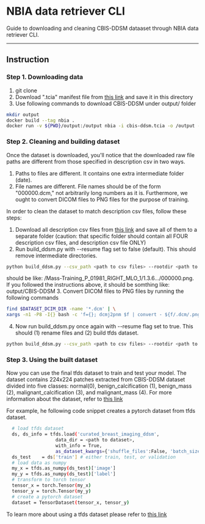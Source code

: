 # NBIA data retriever CLI

Guide to downloading and cleaning CBIS-DDSM dataaset through NBIA data retriever CLI.

---

## Instruction 

### Step 1. Downloading data 

1. git clone 
2. Download ".tcia" manifest file from [this link](https://wiki.cancerimagingarchive.net/display/Public/CBIS-DDSM) and save it in this directory 
3. Use following commands to download CBIS-DDSM under output/ folder

```bash
mkdir output
docker build --tag nbia . 
docker run -v ${PWD}/output:/output nbia -i cbis-ddsm.tcia -o /output -p 8 -t 1200000 
```

### Step 2. Cleaning and building dataset 
Once the dataset is downloaded, you'll notice that the downloaded raw file paths are different from those specified in description csv in two ways. 
1) Paths to files are different. It contains one extra intermediate folder (date).
2) File names are different. File names should be of the form "000000.dcm," not arbitrarily long numbers as it is. 
Furthermore, we ought to convert DICOM files to PNG files for the purpose of training. 

In order to clean the dataset to match description csv files, follow these steps:
1. Download all description csv files from [this link](https://wiki.cancerimagingarchive.net/display/Public/CBIS-DDSM) and save all of them to a separate folder (caution: that specific folder should contain all FOUR description csv files, and description csv file ONLY)
2. Run build_ddsm.py with --resume flag set to false (default). This should remove intermediate directories. 
```bash
python build_ddsm.py --csv_path <path to csv files> --rootdir <path to dataset> --resume false
```
<path to dataset> should be like: <path to dataset>/Mass-Training_P_01981_RIGHT_MLO_1/1.3.6.../000000.png. If you followed the instructions above, it should be somthing like: output/CBIS-DDSM
3. Convert DICOM files to PNG files by running the following commands 
```bash
find $DATASET_DCIM_DIR -name '*.dcm' | \
xargs -n1 -P8 -I{} bash -c 'f={}; dcmj2pnm $f | convert - ${f/.dcm/.png}'
```
4. Now run build_ddsm.py once again with --resume flag set to true. This should (1) rename files and (2) build tfds dataset. 
```bash
python build_ddsm.py --csv_path <path to csv files> --rootdir <path to dataset> --resume true
```


### Step 3. Using the built dataset 
 
  Now you can use the final tfds dataset to train and test your model. The dataset contains 224x224 patches extracted from CBIS-DDSM dataset divided into five classes: normal(0), benign_calcification (1), benign_mass (2), malignant_calcification (3), and malignant_mass (4). For more information about the dataset, refer to [this link](https://www.tensorflow.org/datasets/catalog/curated_breast_imaging_ddsm)
  
  For example, he following code snippet creates a pytorch dataset from tfds dataset. 
  ```bash
    # load tfds dataset 
    ds, ds_info = tfds.load('curated_breast_imaging_ddsm',
                    data_dir = <path to dataset>,
                    with_info = True,
                    as_dataset_kwargs={'shuffle_files':False, 'batch_size':-1})
    ds_test    = ds['train'] # either train, test, or validation
    # load data as numpy 
    my_x = tfds.as_numpy(ds_test)['image']
    my_y = tfds.as_numpy(ds_test)['label']
    # transform to torch tensor
    tensor_x = torch.Tensor(my_x) 
    tensor_y = torch.Tensor(my_y)
    # create a pytorch dataset
    dataset = TensorDataset(tensor_x, tensor_y)
  ```
  To learn more about using a tfds dataset please refer to [this link](https://www.tensorflow.org/datasets)
  
